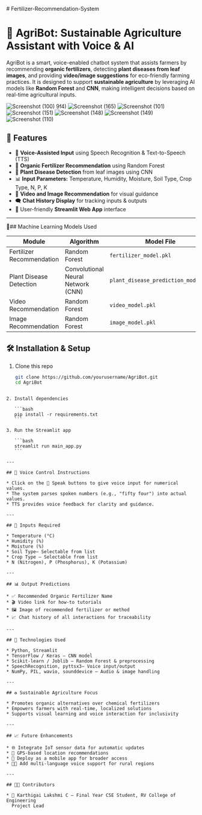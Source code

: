 

﻿# Fertilizer-Recommendation-System



# 🌱 AgriBot: Sustainable Agriculture Assistant with Voice & AI

AgriBot is a smart, voice-enabled chatbot system that assists farmers by recommending **organic fertilizers**, detecting **plant diseases from leaf images**, and providing **video/image suggestions** for eco-friendly farming practices. It is designed to support **sustainable agriculture** by leveraging AI models like **Random Forest** and **CNN**, making intelligent decisions based on real-time agricultural inputs.

![Screenshot (100)](https://github.com/user-attachments/assets/a95e70f8-4f86-4e23-9233-bb0fc36bdeba)
9f4)
![Screenshot (165)](https://github.com/user-attachments/assets/d5448995-7383-4228-9016-c55da568befc)
![Screenshot (101)](https://github.com/user-attachments/assets/d9208b27-0775-4408-81e7-dfe6ac41ff4c)
![Screenshot (151)](https://github.com/user-attachments/assets/0d9c7abd-8326-484f-846f-0af634bc7fc0)
![Screenshot (148)](https://github.com/user-attachments/assets/a5209077-10d4-4f8c-b7d9-9ef175347b40)
![Screenshot (149)](https://github.com/user-attachments/assets/0776feaa-3d38-4b13-bfa3-e4f7806645c5)
![Screenshot (110)](https://github.com/user-attachments/assets/f0b07129-2475-4d57-b3ba-d3a5d2c16318)




## 🚀 Features

- 🎤 **Voice-Assisted Input** using Speech Recognition & Text-to-Speech (TTS)
- 🌿 **Organic Fertilizer Recommendation** using Random Forest
- 🦠 **Plant Disease Detection** from leaf images using CNN
- 📊 **Input Parameters:** Temperature, Humidity, Moisture, Soil Type, Crop Type, N, P, K
- 🎥 **Video and Image Recommendation** for visual guidance
- 🗨️ **Chat History Display** for tracking inputs & outputs
- 📱 User-friendly **Streamlit Web App** interface

---

🧠## Machine Learning Models Used

| Module                    | Algorithm           | Model File                          |
|--------------------------|---------------------|-------------------------------------|
| Fertilizer Recommendation| Random Forest       | `fertilizer_model.pkl`              |
| Plant Disease Detection  | Convolutional Neural Network (CNN) | `plant_disease_prediction_model.h5` |
| Video Recommendation     | Random Forest       | `video_model.pkl`                   |
| Image Recommendation     | Random Forest       | `image_model.pkl`                   |





## 🛠️ Installation & Setup

1. Clone this repo
   ```bash
   git clone https://github.com/yourusername/AgriBot.git
   cd AgriBot
````

2. Install dependencies

   ```bash
   pip install -r requirements.txt
   ```

3. Run the Streamlit app

   ```bash
   streamlit run main_app.py
   ```

---

## 🎤 Voice Control Instructions

* Click on the 🎤 Speak buttons to give voice input for numerical values.
* The system parses spoken numbers (e.g., "fifty four") into actual values.
* TTS provides voice feedback for clarity and guidance.

---

## 🧪 Inputs Required

* Temperature (°C)
* Humidity (%)
* Moisture (%)
* Soil Type– Selectable from list
* Crop Type – Selectable from list
* N (Nitrogen), P (Phosphorus), K (Potassium)

---

## 📊 Output Predictions

* ✅ Recommended Organic Fertilizer Name
* 🎬 Video link for how-to tutorials
* 🖼️ Image of recommended fertilizer or method
* 📈 Chat history of all interactions for traceability

---

## 🔧 Technologies Used

* Python, Streamlit
* TensorFlow / Keras – CNN model
* Scikit-learn / Joblib – Random Forest & preprocessing
* SpeechRecognition, pyttsx3– Voice input/output
* NumPy, PIL, wavio, sounddevice – Audio & image handling

---

## ♻️ Sustainable Agriculture Focus

* Promotes organic alternatives over chemical fertilizers
* Empowers farmers with real-time, localized solutions
* Supports visual learning and voice interaction for inclusivity

---

## 📈 Future Enhancements

* 🌐 Integrate IoT sensor data for automatic updates
* 📡 GPS-based location recommendations
* 📱 Deploy as a mobile app for broader access
* 🧑‍🌾 Add multi-language voice support for rural regions

---

## 👩‍💻 Contributors

* 👤 Karthigai Lakshmi C – Final Year CSE Student, RV College of Engineering
  Project Lead 



